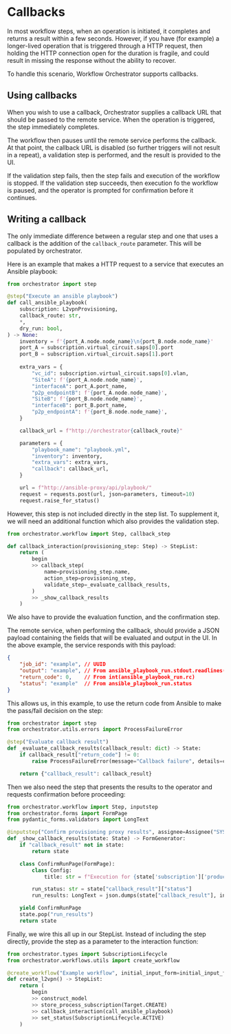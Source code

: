 # Callbacks

In most workflow steps, when an operation is initiated, it completes and
returns a result within a few seconds. However, if you have (for example)
a longer-lived operation that is triggered through a HTTP request, then
holding the HTTP connection open for the duration is fragile, and could
result in missing the response without the ability to recover.

To handle this scenario, Workflow Orchestrator supports callbacks.

## Using callbacks

When you wish to use a callback, Orchestrator supplies a callback URL that
should be passed to the remote service. When the operation is triggered,
the step immediately completes.

The workflow then pauses until the remote service performs the callback. At
that point, the callback URL is disabled (so further triggers will not
result in a repeat), a validation step is performed, and the result is
provided to the UI.

If the validation step fails, then the step fails and execution of the
workflow is stopped. If the validation step succeeds, then execution
fo the workflow is paused, and the operator is prompted for confirmation
before it continues.

## Writing a callback

The only immediate difference between a regular step and one that uses
a callback is the addition of the `callback_route` parameter. This will
be populated by orchestrator.

Here is an example that makes a HTTP request to a service that executes
an Ansible playbook:

```python
from orchestrator import step

@step("Execute an ansible playbook")
def call_ansible_playbook(
    subscription: L2vpnProvisioning,
    callback_route: str,
    *,
    dry_run: bool,
) -> None:
    inventory = f'{port_A.node.node_name}\n{port_B.node.node_name}'
    port_A = subscription.virtual_circuit.saps[0].port
    port_B = subscription.virtual_circuit.saps[1].port
    
    extra_vars = {
        "vc_id": subscription.virtual_circuit.saps[0].vlan,
        "SiteA": f'{port_A.node.node_name}',
        "interfaceA": port_A.port_name,
        "p2p_endpointB": f'{port_A.node.node_name}',
        "SiteB": f'{port_B.node.node_name}',
        "interfaceB": port_B.port_name,
        "p2p_endpointA": f'{port_B.node.node_name}',
    }

    callback_url = f"http://orchestrator{callback_route}"

    parameters = {
        "playbook_name": "playbook.yml",
        "inventory": inventory,
        "extra_vars": extra_vars,
        "callback": callback_url,
    }

    url = f"http://ansible-proxy/api/playbook/"
    request = requests.post(url, json=parameters, timeout=10)
    request.raise_for_status()
```

However, this step is not included directly in the step list. To
supplement it, we will need an additional function which also
provides the validation step.

```python
from orchestrator.workflow import Step, callback_step

def callback_interaction(provisioning_step: Step) -> StepList:
    return (
        begin
        >> callback_step(
            name=provisioning_step.name,
            action_step=provisioning_step,
            validate_step=_evaluate_callback_results,
        )
        >> _show_callback_results
    )
```

We also have to provide the evaluation function, and the confirmation step.

The remote service, when performing the callback, should provide a JSON
payload containing the fields that will be evaluated and output in the
UI. In the above example, the service responds with this payload:

```json
{
    "job_id": "example", // UUID
    "output": "example", // From ansible_playbook_run.stdout.readlines()
    "return_code": 0,    // From int(ansible_playbook_run.rc)
    "status": "example"  // From ansible_playbook_run.status
}
```

This allows us, in this example, to use the return code from Ansible to make
the pass/fail decision on the step:

```python
from orchestrator import step
from orchestrator.utils.errors import ProcessFailureError

@step("Evaluate callback result")
def _evaluate_callback_results(callback_result: dict) -> State:
    if callback_result["return_code"] != 0:
        raise ProcessFailureError(message="Callback failure", details=callback_result)

    return {"callback_result": callback_result}
```

Then we also need the step that presents the results to the operator and
requests confirmation before proceeding:

```python
from orchestrator.workflow import Step, inputstep
from orchestrator.forms import FormPage
from pydantic_forms.validators import LongText

@inputstep("Confirm provisioning proxy results", assignee=Assignee("SYSTEM"))
def _show_callback_results(state: State) -> FormGenerator:
    if "callback_result" not in state:
        return state

    class ConfirmRunPage(FormPage):
        class Config:
            title: str = f"Execution for {state['subscription']['product']['name']} completed."

        run_status: str = state["callback_result"]["status"]
        run_results: LongText = json.dumps(state["callback_result"], indent=4)

    yield ConfirmRunPage
    state.pop("run_results")
    return state
```

Finally, we wire this all up in our StepList. Instead of including the step
directly, provide the step as a parameter to the interaction function:

```python
from orchestrator.types import SubscriptionLifecycle
from orchestrator.workflows.utils import create_workflow

@create_workflow("Example workflow", initial_input_form=initial_input_form_generator)
def create_l2vpn() -> StepList:
    return (
        begin
        >> construct_model
        >> store_process_subscription(Target.CREATE)
        >> callback_interaction(call_ansible_playbook)
        >> set_status(SubscriptionLifecycle.ACTIVE)
    )
```
